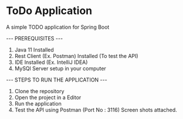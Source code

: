 # ToDo Application 
A simple TODO application for Spring Boot

--- PREREQUISITES ---
1. Java 11 Installed
2. Rest Client (Ex. Postman) Installed (To test the API)
3. IDE Installed (Ex. IntelliJ IDEA)
4. MySQl Server setup in your computer

--- STEPS TO RUN THE APPLICATION ---

1. Clone the repository
2. Open the project in a Editor
3. Run the application
4. Test the API using Postman (Port No : 3116) Screen shots attached.



